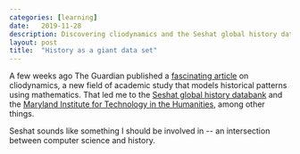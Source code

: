 ```yaml
---
categories: [learning]
date:   2019-11-28
description: Discovering cliodynamics and the Seshat global history databank
layout: post
title:  "History as a giant data set"
---
```


A few weeks ago The Guardian published a [fascinating article](https://www.theguardian.com/technology/2019/nov/12/history-as-a-giant-data-set-how-analysing-the-past-could-help-save-the-future) on cliodynamics, a new field of academic study that models historical patterns using mathematics. That led me to the [Seshat global history databank](http://seshatdatabank.info/) and the [Maryland Institute for Technology in the Humanities](https://mith.umd.edu/), among other things.

Seshat sounds like something I should be involved in -- an intersection between computer science and history.
